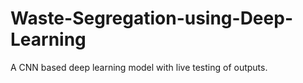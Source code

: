 # Waste-Segregation-using-Deep-Learning

A CNN based deep learning model with live testing of outputs.
